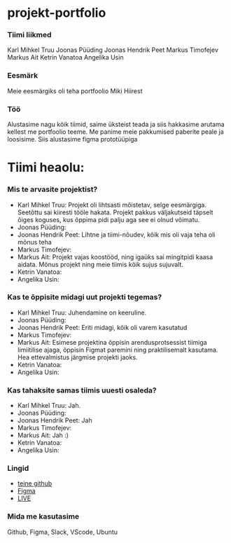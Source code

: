 # projekt-portfolio

### Tiimi liikmed

Karl Mihkel Truu
Joonas Püüding
Joonas Hendrik Peet
Markus Timofejev
Markus Ait
Ketrin Vanatoa
Angelika Usin

### Eesmärk

Meie eesmärgiks oli teha portfoolio Miki Hiirest

### Töö

Alustasime nagu kõik tiimid, saime üksteist teada ja siis hakkasime arutama kellest me portfoolio teeme. Me panime meie pakkumised paberite peale ja loosisime. Siis alustasime figma prototüüpiga

# Tiimi heaolu:

### Mis te arvasite projektist?

- Karl Mihkel Truu: Projekt oli lihtsasti mõistetav, selge eesmärgiga. Seetõttu sai kiiresti tööle hakata. Projekt pakkus väljakutseid täpselt õiges koguses, kus õppima pidi palju aga see ei olnud võimatu.
- Joonas Püüding:
- Joonas Hendrik Peet: Lihtne ja tiimi-nõudev, kõik mis oli vaja teha oli mõnus teha
- Markus Timofejev:
- Markus Ait: Projekt vajas koostööd, ning igaüks sai mingitpidi kaasa aidata. Mõnus projekt ning meie tiimis kõik sujus sujuvalt.
- Ketrin Vanatoa:
- Angelika Usin:

### Kas te õppisite midagi uut projekti tegemas?

- Karl Mihkel Truu: Juhendamine on keeruline.
- Joonas Püüding:
- Joonas Hendrik Peet: Eriti midagi, kõik oli varem kasutatud
- Markus Timofejev:
- Markus Ait: Esimese projektina õppisin arendusprotsessist tiimiga limiitilise ajaga, õppisin Figmat paremini ning praktilisemalt kasutama. Hea ettevalmistus järgmise projekti jaoks.
- Ketrin Vanatoa:
- Angelika Usin:

### Kas tahaksite samas tiimis uuesti osaleda?

- Karl Mihkel Truu: Jah.
- Joonas Püüding:
- Joonas Hendrik Peet: Jah
- Markus Timofejev:
- Markus Ait: Jah :)
- Ketrin Vanatoa:
- Angelika Usin:

### Lingid

- [teine github](https://github.com/maq30/Portfolio)
- [Figma](https://www.figma.com/files/team/1037688853642240855/MikiHiirePort?fuid=771654016519768350)
- [LIVE](https://tak19pyyding.itmajakas.ee/port/)

### Mida me kasutasime

Github, Figma, Slack, VScode, Ubuntu
